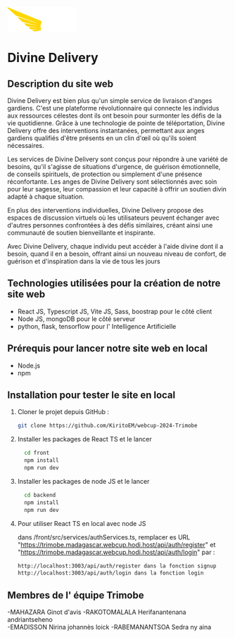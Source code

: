 ![Texte alternatif](front/public/logo.png)
# Divine Delivery

## Description du site web
Divine Delivery est bien plus qu'un simple service de livraison d'anges gardiens. C'est une plateforme révolutionnaire qui connecte les individus aux ressources célestes dont ils ont besoin pour surmonter les défis de la vie quotidienne. Grâce à une technologie de pointe de téléportation, Divine Delivery offre des interventions instantanées, permettant aux anges gardiens qualifiés d'être présents en un clin d'œil où qu'ils soient nécessaires.

Les services de Divine Delivery sont conçus pour répondre à une variété de besoins, qu'il s'agisse de situations d'urgence, de guérison émotionnelle, de conseils spirituels, de protection ou simplement d'une présence réconfortante. Les anges de Divine Delivery sont sélectionnés avec soin pour leur sagesse, leur compassion et leur capacité à offrir un soutien divin adapté à chaque situation.

En plus des interventions individuelles, Divine Delivery propose des espaces de discussion virtuels où les utilisateurs peuvent échanger avec d'autres personnes confrontées à des défis similaires, créant ainsi une communauté de soutien bienveillante et inspirante.

Avec Divine Delivery, chaque individu peut accéder à l'aide divine dont il a besoin, quand il en a besoin, offrant ainsi un nouveau niveau de confort, de guérison et d'inspiration dans la vie de tous les jours

## Technologies utilisées pour la création de notre site web
- React JS, Typescript JS, Vite JS, Sass, boostrap pour le côté client
- Node JS, mongoDB pour le côté serveur
- python, flask, tensorflow pour l' Intelligence Artificielle
  
## Prérequis pour lancer notre site web en local
- Node.js
- npm 

## Installation pour tester le site en local

1. Cloner le projet depuis GitHub :

   ```bash
   git clone https://github.com/KiritoEM/webcup-2024-Trimobe

3. Installer les packages de React TS et le lancer

    ```bash
      cd front
      npm install
      npm run dev

3. Installer les packages de node JS et le lancer

    ```bash
      cd backend
      npm install
      npm run dev
    
4. Pour utiliser React TS en local avec node JS

     dans /front/src/services/authServices.ts, remplacer es URL  "https://trimobe.madagascar.webcup.hodi.host/api/auth/register" et "https://trimobe.madagascar.webcup.hodi.host/api/auth/login"  par :
      ```bash
     http://localhost:3003/api/auth/register dans la fonction signup
     http://localhost:3003/api/auth/login dans la fonction login

## Membres de l' équipe Trimobe
-MAHAZARA Ginot d'avis 
-RAKOTOMALALA Herifanantenana andriantseheno  
-EMADISSON Nirina johannès loick 
-RABEMANANTSOA Sedra ny aina 
